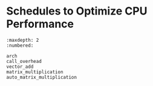 # Schedules to Optimize CPU Performance

```toc
:maxdepth: 2
:numbered:

arch
call_overhead
vector_add
matrix_multiplication
auto_matrix_multiplication
```
